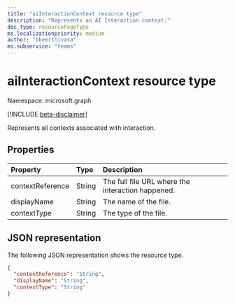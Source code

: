 ```yaml
---
title: "aiInteractionContext resource type"
description: "Represents an AI Interaction context."
doc_type: resourcePageType
ms.localizationpriority: medium
author: "bkeerthivasa"
ms.subservice: "teams"
---
```


# aiInteractionContext resource type

Namespace: microsoft.graph

[!INCLUDE [beta-disclaimer](../../includes/beta-disclaimer.md)]

Represents all contexts associated with interaction.

## Properties

| Property   | Type | Description |
|:---------------|:--------|:----------|
| contextReference | String | The full file URL where the interaction happened. |
| displayName | String | The name of the file. |
| contextType | String | The type of the file. |

## JSON representation

The following JSON representation shows the resource type.

<!--{
  "blockType": "resource",
  "optionalProperties": [],
  "keyProperty": "id",
  "baseType": "microsoft.graph.entity",
  "@odata.type": "microsoft.graph.aiInteractionContext"
}-->

```json
{
  "contextReference": "String",
  "displayName": "String",
  "contextType": "String"
}
```
